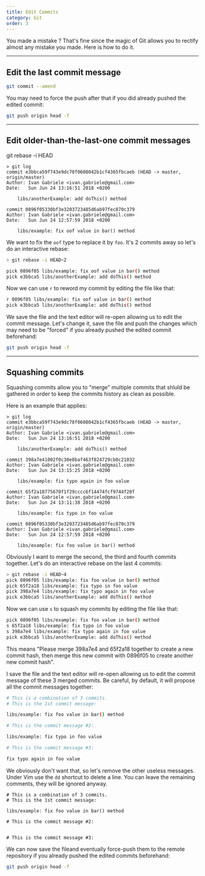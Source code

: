```yaml
---
title: Edit Commits
category: Git
order: 3
---
```


You made a mistake ? That's fine since the magic of Git allows you to rectify almost any mistake you made. Here is how to do it.


---

## Edit the last commit message

```bash
git commit --amend
```

You may need to force the push after that if you did already pushed the edited commit:

```bash
git push origin head -f
```

---

## Edit older-than-the-last-one commit messages

git rebase -i HEAD

```
> git log
commit e3bbca59f743e9dc78f0608042b1cf4365fbcaeb (HEAD -> master, origin/master)
Author: Ivan Gabriele <ivan.gabriele@gmail.com>
Date:   Sun Jun 24 13:16:51 2018 +0200

    libs/anotherExample: add doThis() method

commit 0896f05330bf3e3203723485d6ab97fec870c379
Author: Ivan Gabriele <ivan.gabriele@gmail.com>
Date:   Sun Jun 24 12:57:59 2018 +0200

    libs/example: fix oof value in bar() method
```

We want to fix the `oof` type to replace it by `foo`. It's 2 commits away so let's do an interactive rebase:

```bash
> git rebase -i HEAD~2
```

```bash
pick 0896f05 libs/example: fix oof value in bar() method
pick e3bbca5 libs/anotherExample: add doThis() method
```

Now we can use `r` to reword my commit by editing the file like that:

```bash
r 0896f05 libs/example: fix oof value in bar() method
pick e3bbca5 libs/anotherExample: add doThis() method
```

We save the file and the text editor will re-open allowing us to edit the commit message. Let's change it, save the file and push the changes which may need to be "forced" if you already pushed the edited commit beforehand:

```bash
git push origin head -f
```

---

## Squashing commits

Squashing commits allow you to "merge" multiple commits that shluld be gathered in order to keep the commits history as clean as possible.

Here is an example that applies:

```
> git log
commit e3bbca59f743e9dc78f0608042b1cf4365fbcaeb (HEAD -> master, origin/master)
Author: Ivan Gabriele <ivan.gabriele@gmail.com>
Date:   Sun Jun 24 13:16:51 2018 +0200

    libs/anotherExample: add doThis() method

commit 398a7e41002f0c30e8baf463f824729cb0c21032
Author: Ivan Gabriele <ivan.gabriele@gmail.com>
Date:   Sun Jun 24 13:15:25 2018 +0200

    libs/example: fix typo again in foo value

commit 65f2a18775670f1f29cccc6f14474fcf9744f20f
Author: Ivan Gabriele <ivan.gabriele@gmail.com>
Date:   Sun Jun 24 13:11:38 2018 +0200

    libs/example: fix typo in foo value

commit 0896f05330bf3e3203723485d6ab97fec870c379
Author: Ivan Gabriele <ivan.gabriele@gmail.com>
Date:   Sun Jun 24 12:57:59 2018 +0200

    libs/example: fix foo value in bar() method
```

Obviously I want to merge the second, the third and fourth commits together. Let's do an interactive rebase on the last 4 commits:

```bash
> git rebase -i HEAD~4
pick 0896f05 libs/example: fix foo value in bar() method
pick 65f2a18 libs/example: fix typo in foo value
pick 398a7e4 libs/example: fix typo again in foo value
pick e3bbca5 libs/anotherExample: add doThis() method
```

Now we can use `s` to squash my commits by editing the file like that:

```bash
pick 0896f05 libs/example: fix foo value in bar() method
s 65f2a18 libs/example: fix typo in foo value
s 398a7e4 libs/example: fix typo again in foo value
pick e3bbca5 libs/anotherExample: add doThis() method
```

This means "Please merge 398a7e4 and 65f2a18 together to create a new commit hash, then merge this new commit with 0896f05 to create another new commit hash".

I save the file and the text editor will re-open allowing us to edit the commit message of these 3 merged commits. Be careful, by default, it will propose all the commit messages together:

```bash
# This is a combination of 3 commits.
# This is the 1st commit message:

libs/example: fix foo value in bar() method

# This is the commit message #2:

libs/example: fix typo in foo value

# This is the commit message #3:

fix typo again in foo value
```

We obviously don't want that, so let's remove the other useless messages. Under Vim use the `dd` shortcut to delete a line. You can leave the remaining comments, they will be ignored anyway.

```
# This is a combination of 3 commits.
# This is the 1st commit message:

libs/example: fix foo value in bar() method

# This is the commit message #2:


# This is the commit message #3:
```

We can now save the fileand eventually force-push them to the remote repository if you already pushed the edited commits beforehand:

```bash
git push origin head -f
```
